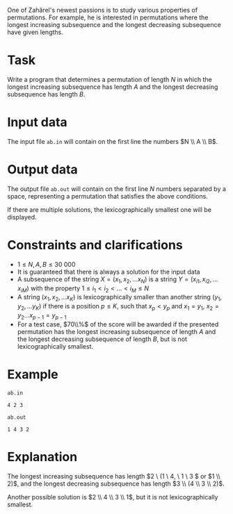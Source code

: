 One of Zahărel's newest passions is to study various properties of permutations. For example, he is interested in permutations where the longest increasing subsequence and the longest decreasing subsequence have given lengths.

# Task

Write a program that determines a permutation of length $N$ in which the longest increasing subsequence has length $A$ and the longest decreasing subsequence has length $B$.

# Input data

The input file `ab.in` will contain on the first line the numbers $N \\ A \\ B$.

# Output data

The output file `ab.out` will contain on the first line $N$ numbers separated by a space, representing a permutation that satisfies the above conditions.

If there are multiple solutions, the lexicographically smallest one will be displayed.

# Constraints and clarifications

* $1 \leq N, A, B \leq 30\ 000$
* It is guaranteed that there is always a solution for the input data
* A subsequence of the string $X = ( x_1, x_2, \ldots x_N )$ is a string $Y = ( x_{i1}, x_{i2}, \ldots x_{iM})$ with the property $1 \leq i_1 < i_2 < \ldots < i_M \leq N$
* A string $(x_1, x_2, \ldots x_K)$ is lexicographically smaller than another string $(y_1, y_2, \ldots y_K)$ if there is a position $p \leq K$, such that $x_p < y_p$ and $x_1=y_1$, $x_2=y_2 \ldots x_{p-1}=y_{p-1}$
* For a test case, $70\\%$ of the score will be awarded if the presented permutation has the longest increasing subsequence of length $A$ and the longest decreasing subsequence of length $B$, but is not lexicographically smallest.

# Example

`ab.in`
```
4 2 3
```

`ab.out`
```
1 4 3 2
```

# Explanation

The longest increasing subsequence has length $2 \\ (1 \\ 4, \\ 1 \\ 3 $ or $1 \\ 2)$, and the longest decreasing subsequence has length $3 \\ (4 \\ 3 \\ 2)$.

Another possible solution is $2 \\ 4 \\ 3 \\ 1$, but it is not lexicographically smallest.